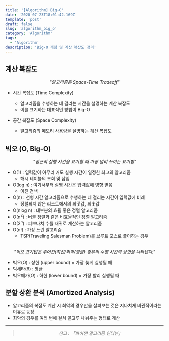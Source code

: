 ```yaml
---
title: '[Algorithm] Big-O'
date: '2020-07-23T18:01:42.169Z'
template: 'post'
draft: false
slug: 'algorithm_big_o'
category: 'Algorithm'
tags:
  - 'Algorithm'
description: 'Big-O 개념 및 계산 복잡도 정리'
---
```


## 계산 복잡도

<center><i>"알고리즘은 Space-Time Tradeoff"</i></center>

- 시간 복잡도 (Time Complexity)

  - 알고리즘을 수행하는 데 걸리는 시간을 설명하는 계산 복잡도
  - 이를 표기하는 대표적인 방법이 Big-O

- 공간 복잡도 (Space Complexity)
  - 알고리즘의 메모리 사용량을 설명하는 계산 복잡도

## 빅오 (O, Big-O)

<center><i>"점근적 실행 시간을 표기할 때 가장 널리 쓰이는 표기법"</i></center>

- O(1) : 입력값이 아무리 커도 실행 시간이 일정한 최고의 알고리즘
  - 해시 테이블의 조회 및 삽입
- O(log n) : 여기서부터 실행 시간은 입력값에 영향 받음
  - 이진 검색
- O(n) : 선형 시간 알고리즘으로 수행하는 데 걸리는 시간이 입력값에 비례
  - 정렬되지 않은 리스트에서의 최댓값, 최솟값
- O(nlog n) : 대부분의 효율 좋은 정렬 알고리즘
- O(n<sup>2</sup>) : 버블 정렬과 같은 비효율적인 정렬 알고리즘
- O(2<sup>n</sup>) : 피보나치 수를 재귀로 계산하는 알고리즘
- O(n!) : 가장 느린 알고리즘
  - TSP(Traveling Salesman Problem)를 브루트 포스로 풀이하는 경우

<br>

<center><i>"빅오 표기법은 주어진(최선/최악/평균) 경우의 수행 시간의 상한을 나타낸다."</i></center>

- 빅오(O) : 상한 (upper bound) = 가장 늦게 실행될 때
- 빅세타(θ) : 평균
- 빅오메가(Ω) : 하한 (lower bound) = 가장 빨리 실행될 때

## 분할 상환 분석 (Amortized Analysis)

- 알고리즘의 복잡도 계산 시 최악의 경우만을 살펴보는 것은 지나치게 비관적이라는 이유로 등장
- 최악의 경우를 여러 번에 걸쳐 골고루 나눠주는 형태로 계산

<hr>

> <center><i>참고 : 「파이썬 알고리즘 인터뷰」</i></center>
